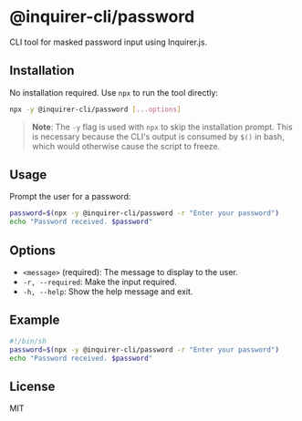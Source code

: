 # @inquirer-cli/password

CLI tool for masked password input using Inquirer.js.

## Installation

No installation required. Use `npx` to run the tool directly:

```bash
npx -y @inquirer-cli/password [...options]
```

> **Note**: The `-y` flag is used with `npx` to skip the installation prompt. This is necessary because the CLI's output is consumed by `$()` in bash, which would otherwise cause the script to freeze.

## Usage

Prompt the user for a password:

```bash
password=$(npx -y @inquirer-cli/password -r "Enter your password")
echo "Password received. $password"
```

## Options

- `<message>` (required): The message to display to the user.
- `-r, --required`: Make the input required.
- `-h, --help`: Show the help message and exit.

## Example

```sh
#!/bin/sh
password=$(npx -y @inquirer-cli/password -r "Enter your password")
echo "Password received. $password"
```

## License

MIT
